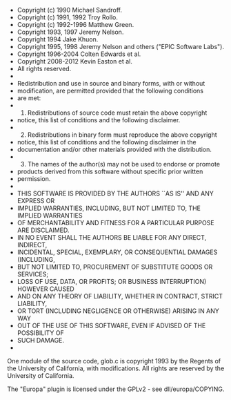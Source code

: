  * Copyright (c) 1990 Michael Sandroff.
 * Copyright (c) 1991, 1992 Troy Rollo.
 * Copyright (c) 1992-1996 Matthew Green.
 * Copyright 1993, 1997 Jeremy Nelson.
 * Copyright 1994 Jake Khuon.
 * Copyright 1995, 1998 Jeremy Nelson and others ("EPIC Software Labs").
 * Copyright 1996-2004 Colten Edwards et al.
 * Copyright 2008-2012 Kevin Easton et al.
 * All rights reserved.
 * 
 * Redistribution and use in source and binary forms, with or without
 * modification, are permitted provided that the following conditions
 * are met:
 * 1. Redistributions of source code must retain the above copyright
 *    notice, this list of conditions and the following disclaimer.
 * 2. Redistributions in binary form must reproduce the above copyright
 *    notice, this list of conditions and the following disclaimer in the
 *    documentation and/or other materials provided with the distribution.
 * 3. The names of the author(s) may not be used to endorse or promote 
 *    products derived from this software without specific prior written
 *    permission.
 * 
 * THIS SOFTWARE IS PROVIDED BY THE AUTHORS ``AS IS'' AND ANY EXPRESS OR 
 * IMPLIED WARRANTIES, INCLUDING, BUT NOT LIMITED TO, THE IMPLIED WARRANTIES 
 * OF MERCHANTABILITY AND FITNESS FOR A PARTICULAR PURPOSE ARE DISCLAIMED.
 * IN NO EVENT SHALL THE AUTHORS BE LIABLE FOR ANY DIRECT, INDIRECT, 
 * INCIDENTAL, SPECIAL, EXEMPLARY, OR CONSEQUENTIAL DAMAGES (INCLUDING, 
 * BUT NOT LIMITED TO, PROCUREMENT OF SUBSTITUTE GOODS OR SERVICES;
 * LOSS OF USE, DATA, OR PROFITS; OR BUSINESS INTERRUPTION) HOWEVER CAUSED 
 * AND ON ANY THEORY OF LIABILITY, WHETHER IN CONTRACT, STRICT LIABILITY, 
 * OR TORT (INCLUDING NEGLIGENCE OR OTHERWISE) ARISING IN ANY WAY 
 * OUT OF THE USE OF THIS SOFTWARE, EVEN IF ADVISED OF THE POSSIBILITY OF 
 * SUCH DAMAGE.
 * 
One module of the source code, glob.c is copyright 1993 by the Regents of
the University of California, with modifications.  All rights are reserved
by the University of California.

The "Europa" plugin is licensed under the GPLv2 - see dll/europa/COPYING.
